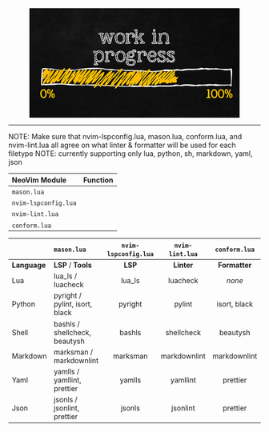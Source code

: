 
<!--
Maintainer:   jeffskinnerbox@yahoo.com / www.jeffskinnerbox.me
Version:      0.0.1
-->

<div align="center">
<img src="https://raw.githubusercontent.com/jeffskinnerbox/blog/main/content/images/banners-bkgrds/work-in-progress.jpg" title="These materials require additional work and are not ready for general use." align="center" width=420px height=219px>
</div>

---------------


NOTE: Make sure that nvim-lspconfig.lua, mason.lua, conform.lua, and nvim-lint.lua all agree on what linter & formatter will be used for each filetype
NOTE: currently supporting only lua, python, sh, markdown, yaml, json

| NeoVim Module        | Function |
|:---------------------|:---------|
| `mason.lua`          |          |
| `nvim-lspconfig.lua` |          |
| `nvim-lint.lua`      |          |
| `conform.lua`        |          |


|             |           `mason.lua`            | `nvim-lspconfig.lua`  |  `nvim-lint.lua`   |  `conform.lua`  |
|:------------|:---------------------------------|:---------------------:|:------------------:|:---------------:|
|**Language** | **LSP**  /  **Tools**            |        **LSP**        |    **Linter**      |   **Formatter** |
| Lua         | lua_ls   /  luacheck             |        lua_ls         |    luacheck        |   _none_        |
| Python      | pyright  /  pylint, isort, black |        pyright        |    pylint          |   isort, black  |
| Shell       | bashls   /  shellcheck, beautysh |        bashls         |    shellcheck      |   beautysh      |
| Markdown    | marksman /  markdownlint         |        marksman       |    markdownlint    |   markdownlint  |
| Yaml        | yamlls   /  yamllint, prettier   |        yamlls         |    yamllint        |   prettier      |
| Json        | jsonls   /  jsonlint, prettier   |        jsonls         |    jsonlint        |   prettier      |

